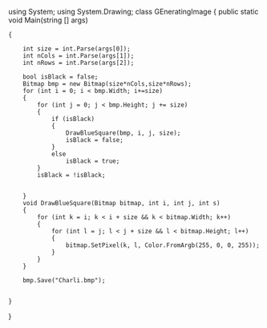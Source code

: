 using System;
using System.Drawing;
class GEneratingImage
{
    public static void Main(string  [] args)

    {

        int size = int.Parse(args[0]);
        int nCols = int.Parse(args[1]);
        int nRows = int.Parse(args[2]);
         
        bool isBlack = false;
        Bitmap bmp = new Bitmap(size*nCols,size*nRows);
        for (int i = 0; i < bmp.Width; i+=size)
        {
            for (int j = 0; j < bmp.Height; j += size)
            {
                if (isBlack)
                {
                    DrawBlueSquare(bmp, i, j, size);
                    isBlack = false;
                }
                else
                    isBlack = true;
            }
            isBlack = !isBlack;


        }
        void DrawBlueSquare(Bitmap bitmap, int i, int j, int s)
        {
            for (int k = i; k < i + size && k < bitmap.Width; k++)
            {
                for (int l = j; l < j + size && l < bitmap.Height; l++)
                {
                    bitmap.SetPixel(k, l, Color.FromArgb(255, 0, 0, 255));
                }
            }
        }
       
        bmp.Save("Charli.bmp");

        
    }
}
